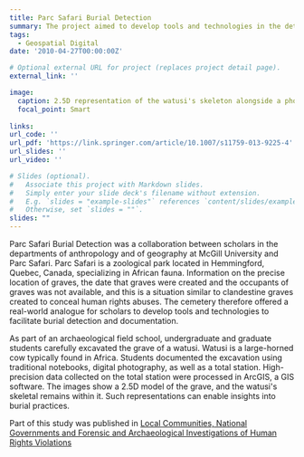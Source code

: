 ```yaml
---
title: Parc Safari Burial Detection
summary: The project aimed to develop tools and technologies in the detection of clandestine graves at the Parc Safari animal cemetery.
tags:
  - Geospatial Digital
date: '2010-04-27T00:00:00Z'

# Optional external URL for project (replaces project detail page).
external_link: ''

image:
  caption: 2.5D representation of the watusi's skeleton alongside a photo of the watusi in the pit. The watusi's skull is in purple, the pelvis is in blue, ribs and vertebrae are in green and long bones are in orange.
  focal_point: Smart
  
links: 
url_code: ''
url_pdf: 'https://link.springer.com/article/10.1007/s11759-013-9225-4'
url_slides: ''
url_video: ''

# Slides (optional).
#   Associate this project with Markdown slides.
#   Simply enter your slide deck's filename without extension.
#   E.g. `slides = "example-slides"` references `content/slides/example-slides.md`.
#   Otherwise, set `slides = ""`.
slides: ""
---
```


Parc Safari Burial Detection was a collaboration between scholars in the departments of anthropology and of geography at McGill University and Parc Safari. Parc Safari is a zoological park located in Hemmingford, Quebec, Canada, specializing in African fauna. Information on the precise location of graves, the date that graves were created and the occupants of graves was not available, and this is a situation similar to clandestine graves created to conceal human rights abuses. The cemetery therefore offered a real-world analogue for scholars to develop tools and technologies to facilitate burial detection and documentation.

As part of an archaeological field school, undergraduate and graduate students carefully excavated the grave of a watusi. Watusi is a large-horned cow typically found in Africa. Students documented the excavation using traditional notebooks, digital photography, as well as a total station. High-precision data collected on the total station were processed in ArcGIS, a GIS software. The images show a 2.5D model of the grave, and the watusi's skeletal remains within it. Such representations can enable insights into burial practices.

Part of this study was published in [Local Communities, National Governments and Forensic and Archaeological Investigations of Human Rights Violations](http://doi.org/10.1007/s11759-013-9225-4) 

